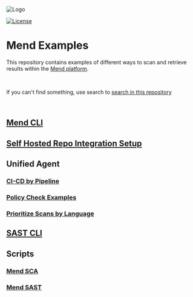 ![Logo](https://resources.mend.io/mend-sig/logo/mend-dark-logo-horizontal.png)  

[![License](https://img.shields.io/badge/License-Apache%202.0-yellowgreen.svg)](https://opensource.org/licenses/Apache-2.0)
# Mend Examples
This repository contains examples of different ways to scan and retrieve results within the [Mend platform](https://docs.mend.io/).

<br>

If you can't find something, use search to [search in this repository](https://docs.github.com/en/search-github/getting-started-with-searching-on-github/about-searching-on-github)

<br>

## [Mend CLI](./Mend%20CLI/)

## [Self Hosted Repo Integration Setup](Repo-Integration)

## Unified Agent 
### [CI-CD by Pipeline](./Unified%20Agent/CI-CD/)

### [Policy Check Examples](./Unified%20Agent/Policy-Check/)

### [Prioritize Scans by Language](./Unified%20Agent/Prioritize/)

## [SAST CLI](./SAST_CLI/)

## Scripts
### [Mend SCA](./Scripts/Mend%20SCA/)
### [Mend SAST](./Scripts/Mend%20SAST/)


